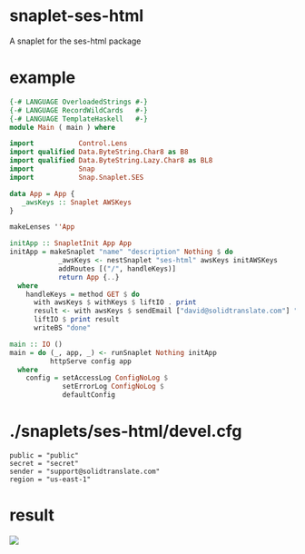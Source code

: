 snaplet-ses-html
================

A snaplet for the ses-html package

example
================
```haskell
{-# LANGUAGE OverloadedStrings #-}
{-# LANGUAGE RecordWildCards   #-}
{-# LANGUAGE TemplateHaskell   #-}
module Main ( main ) where

import           Control.Lens
import qualified Data.ByteString.Char8 as B8
import qualified Data.ByteString.Lazy.Char8 as BL8
import           Snap
import           Snap.Snaplet.SES

data App = App {
   _awsKeys :: Snaplet AWSKeys
}

makeLenses ''App

initApp :: SnapletInit App App
initApp = makeSnaplet "name" "description" Nothing $ do
            _awsKeys <- nestSnaplet "ses-html" awsKeys initAWSKeys
            addRoutes [("/", handleKeys)]
            return App {..}
  where
    handleKeys = method GET $ do
      with awsKeys $ withKeys $ liftIO . print
      result <- with awsKeys $ sendEmail ["david@solidtranslate.com"] "cookie-crisp" "<h1>TEST</h1>"
      liftIO $ print result
      writeBS "done"

main :: IO ()
main = do (_, app, _) <- runSnaplet Nothing initApp
          httpServe config app
  where
    config = setAccessLog ConfigNoLog $
             setErrorLog ConfigNoLog $
             defaultConfig
```

./snaplets/ses-html/devel.cfg
================

```shell
public = "public"
secret = "secret"
sender = "support@solidtranslate.com"
region = "us-east-1"
```

result
================
<img src="http://i.imgur.com/NDWPxt9.png"></img>